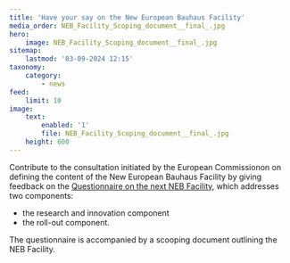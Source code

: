 ```yaml
---
title: 'Have your say on the New European Bauhaus Facility'
media_order: NEB_Facility_Scoping_document__final_.jpg
hero:
    image: NEB_Facility_Scoping_document__final_.jpg
sitemap:
    lastmod: '03-09-2024 12:15'
taxonomy:
    category:
        - news
feed:
    limit: 10
image:
    text:
        enabled: '1'
        file: NEB_Facility_Scoping_document__final_.jpg
    height: 600
---
```


Contribute to the consultation initiated by the European Commissionon on defining the content of the New European Bauhaus Facility by giving feedback on the [Questionnaire on the next NEB Facility](https://ec.europa.eu/eusurvey/runner/NEBFacility#page0), which addresses two components: 

* the research and innovation component
* the roll-out component.
 
The questionnaire is accompanied by a scooping document outlining the NEB Facility.  
